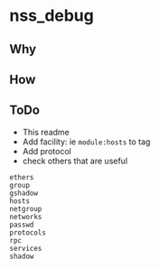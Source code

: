 # nss_debug


## Why

## How

## ToDo

- This readme
- Add facility: ie `module:hosts` to tag
- Add protocol
- check others that are useful 


```
ethers
group
gshadow
hosts
netgroup
networks
passwd
protocols
rpc
services
shadow
```
